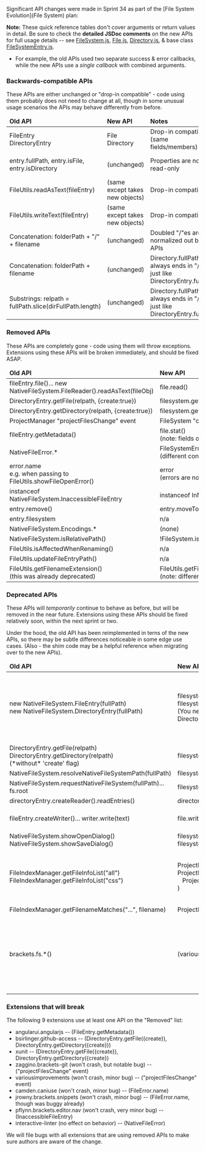 Significant API changes were made in Sprint 34 as part of the [File System Evolution](File System) plan:

**Note:** These quick reference tables don't cover arguments or return values in detail. Be sure to check the **detailed JSDoc comments** on the new APIs for full usage details -- see [FileSystem.js](https://github.com/brackets-cont/brackets/blob/master/src/filesystem/FileSystem.js), [File.js](https://github.com/brackets-cont/brackets/blob/master/src/filesystem/File.js), [Directory.js](https://github.com/brackets-cont/brackets/blob/master/src/filesystem/Directory.js), & base class [FileSystemEntry.js](https://github.com/brackets-cont/brackets/blob/master/src/filesystem/FileSystemEntry.js).

* For example, the old APIs used two separate success & error callbacks, while the new APIs use a _single callback_ with combined arguments.

### Backwards-compatible APIs

These APIs are either unchanged or "drop-in compatible" - code using them probably does not need to change at all, though in some unusual usage scenarios the APIs may behave differently from before.

<table>
<thead>
<tr><td><b>Old API</b></td><td><b>New API</b></td><td><b>Notes</b></td><td><b>Usage</b></td></tr>
</thead>
<tr><td>FileEntry<br>DirectoryEntry</td><td>File<br>Directory</td><td>Drop-in compatible (same fields/members)</td><td>(lots)</td></tr>
<tr><td>entry.fullPath, entry.isFile, entry.isDirectory</td><td>(unchanged)</td><td>Properties are now read-only</td><td>fullPath: many<br>isFile/Directory: 9</td></tr>
<tr><td>FileUtils.readAsText(fileEntry)</td><td>(same except takes new objects)</td><td>Drop-in compatible</td><td>13</td></tr>
<tr><td>FileUtils.writeText(fileEntry)</td><td>(same except takes new objects)</td><td>Drop-in compatible</td><td>5</td></tr>
<tr><td>Concatenation: folderPath + "/" + filename</td><td>(unchanged)</td><td>Doubled "/"es are now normalized out by fs APIs</td><td></td></tr>
<tr><td>Concatenation: folderPath + filename</td><td>(unchanged)</td><td>Directory.fullPath always ends in "/", just like DirectoryEntry.fullPath</td><td>Several</td></tr>
<tr><td>Substrings: relpath = fullPath.slice(dirFullPath.length)</td><td>(unchanged)</td><td>Directory.fullPath always ends in "/", just like DirectoryEntry.fullPath</td><td></td></tr>
</table>

### Removed APIs

These APIs are completely gone - code using them will throw exceptions. Extensions using these APIs will be broken immediately, and should be fixed ASAP.

<table>
<thead>
<tr><td><b>Old API</b></td><td><b>New API</b></td><td><b>Notes</b></td><td><b>Usage</b></td></tr>
</thead>
<tr><td>fileEntry.file()... new NativeFileSystem.FileReader().readAsText(fileObj)</td><td>file.read()</td><td></td><td>None</td></tr>
<tr><td>DirectoryEntry.getFile(relpath, {create:true})</td><td>filesystem.getFileForPath(fullPath).write("")</td><td></td><td>2</td></tr>
<tr><td>DirectoryEntry.getDirectory(relpath, {create:true})</td><td>filesystem.getDirectoryForPath(fullPath).create()</td><td></td><td>2</td></tr>
<tr><td>ProjectManager "projectFilesChange" event</td><td>FileSystem "change" event</td><td></td><td>2</td></tr>
<tr><td>fileEntry.getMetadata()</td><td>file.stat()<br>(note: fields of resulting object differ also)</td><td></td><td>1</td></tr>
<tr><td>NativeFileError.*</td><td>FileSystemError.*<br>(different constants)</td><td></td><td>1</td></tr>
<tr><td>error.name<br>e.g. when passing to FileUtils.showFileOpenError()</td><td>error<br>(errors are now string constants)</td><td></td><td>2</td></tr>
<tr><td>instanceof NativeFileSystem.InaccessibleFileEntry</td><td>instanceof InMemoryFile</td><td></td><td>1</td></tr>
<tr><td>entry.remove()</td><td>entry.moveToTrash()</td><td></td><td>None</td></tr>
<tr><td>entry.filesystem</td><td>n/a</td><td></td><td>None</td></tr>
<tr><td>NativeFileSystem.Encodings.*</td><td>(none)</td><td></td><td>None</td></tr>
<tr><td>NativeFileSystem.isRelativePath()</td><td>!FileSystem.isAbsolutePath()</td><td></td><td>None</td>
</tr>
<tr><td>FileUtils.isAffectedWhenRenaming()</td><td>n/a</td><td></td><td>None</td></tr>
<tr><td>FileUtils.updateFileEntryPath()</td><td>n/a</td><td></td><td>None</td></tr>
<tr><td>FileUtils.getFilenameExtension()<br>(this was already deprecated)</td><td>FileUtils.getFileExtension()<br>(note: different return value)</td><td></td><td>None</td></tr>
</table>

### Deprecated APIs

These APIs will _temporarily_ continue to behave as before, but will be removed in the near future. Extensions using these APIs should be fixed relatively soon, within the next sprint or two.

Under the hood, the old API has been reimplemented in terns of the new APIs, so there may be subtle differences noticeable in some edge use cases. (Also - the shim code may be a helpful reference when migrating over to the new APIs).

<table>
<thead>
<tr><td><b>Old API</b></td><td><b>New API</b></td><td><b>Notes</b></td><td><b>Usage</b></td></tr>
</thead>
<tr><td>new NativeFileSystem.FileEntry(fullPath)<br>new NativeFileSystem.DirectoryEntry(fullPath)</td><td>filesystem.getFileForPath(fullPath)<br>filesystem.getDirectoryForPath(fullPath)<br>(You never directly construct a File / Directory)</td><td>These now return a File / Directory object using the new APIs instead of constructing a FileEntry / DirectoryEntry</td><td>19</td></tr>
<tr><td>DirectoryEntry.getFile(relpath)<br>DirectoryEntry.getDirectory(relpath)<br>(*without* 'create' flag)</td><td>filesystem.resolve(dirFullPath + relpath)</td><td></td><td>4</td></tr>
<tr><td>NativeFileSystem.resolveNativeFileSystemPath(fullPath)</td><td>filesystem.resolve(path)</td><td></td><td>4</td></tr>
<tr><td>NativeFileSystem.requestNativeFileSystem(fullPath)... fs.root</td><td>filesystem.resolve(fullPath)</td><td></td><td>6</td></tr>
<tr><td>directoryEntry.createReader().readEntries()</td><td>directory.getContents()</td><td></td><td>5</td></tr>
<tr><td>fileEntry.createWriter()... writer.write(text)</td><td>file.write(text)</td><td></td><td>5 (unused in 3)</td></tr>
<tr><td>NativeFileSystem.showOpenDialog()<br>NativeFileSystem.showSaveDialog()</td><td>filesystem.showOpenDialog()<br>filesystem.showSaveDialog()</td><td></td><td>4</td></tr>
<tr><td>FileIndexManager.getFileInfoList("all")<br>FileIndexManager.getFileInfoList("css")</td><td>ProjectManager.getAllFiles()<br>ProjectManager.getAllFiles(<br>
&nbsp;&nbsp;&nbsp;ProjectManager.getLanguageFilter("css") )</td><td>Returns an array of Files, but they provide same properties as the old FileInfos</td><td>7</td></tr>
<tr><td>FileIndexManager.getFilenameMatches("...", filename)</td><td>ProjectManager.getAllFiles(filter)</td><td></td><td>None</td></tr>
<tr><td>brackets.fs.*()</td><td>(various)</td><td>These low-level APIs continue to exist, but have never been officially supported. They may break at any time.</td><td>Several</td></tr>
</table>

### Extensions that will break

The following 9 extensions use at least one API on the "Removed" list:

* angularui.angularjs -- (FileEntry.getMetadata())
* bsirlinger.github-access -- (DirectoryEntry.getFile({create}), DirectoryEntry.getDirectory({create}))
* xunit -- (DirectoryEntry.getFile({create}), DirectoryEntry.getDirectory({create})
* zaggino.brackets-git (won't crash, but notable bug) -- ("projectFilesChange" event)
* variousimprovements (won't crash, minor bug) -- ("projectFilesChange" event)
* camden.caniuse (won't crash, minor bug) -- (FileError.name)
* jrowny.brackets.snippets (won't crash, minor bug) -- (FileError.name, though was buggy already)
* pflynn.brackets.editor.nav (won't crash, very minor bug) -- (InaccessibleFileEntry)
* interactive-linter (no effect on behavior) -- (NativeFileError)

We will file bugs with all extensions that are using removed APIs to make sure authors are aware of the change.